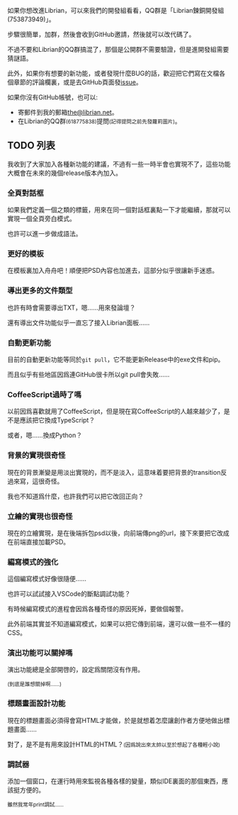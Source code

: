如果你想改進Librian，可以來我們的開發組看看，QQ群是「Librian鍊銅開發組(753873949)」。  

步驟很簡單，加群，然後會收到GitHub邀請，然後就可以改代碼了。

不過不要和Librian的QQ群搞混了，那個是公開群不需要驗證，但是進開發組需要猜謎語。

此外，如果你有想要的新功能，或者發現什麼BUG的話，歡迎把它們寫在文檔各個章節的評論欄裏，或是去GitHub頁面發[issue](https://github.com/RimoChan/Librian/issues)。

如果你沒有GitHub帳號，也可以: 

+ 寄郵件到我的郵箱[the@librian.net](mailto:the@librian.net)。
+ 在Librian的QQ群<small>(618775838)</small>提問<small>(記得提問之前先發蘿莉圖片)</small>。


## TODO 列表

我收到了大家加入各種新功能的建議，不過有一些一時半會也實現不了，這些功能大概會在未來的幾個release版本內加入。

### 全頁對話框

如果我們定義一個<pause>之類的標籤，用來在同一個對話框裏點一下才能繼續，那就可以實現一個全頁旁白模式。

也許可以進一步做成語法。

### 更好的模板

在模板裏加入舟舟吧！順便把PSD內容也加進去，這部分似乎很讓新手迷惑。

### 導出更多的文件類型

也許有時會需要導出TXT，嗯……用來發論壇？

還有導出文件功能似乎一直忘了接入Librian面板……

### 自動更新功能

目前的自動更新功能等同於`git pull`，它不能更新Release中的exe文件和pip。

而且似乎有些地區因爲連GitHub很卡所以git pull會失敗……

### CoffeeScript過時了嗎

以前因爲喜歡就用了CoffeeScript，但是現在寫CoffeeScript的人越來越少了，是不是應該把它換成TypeScript？

或者，嗯……換成Python？

### 背景的實現很奇怪

現在的背景漸變是用淡出實現的，而不是淡入，這意味着要把背景的transition反過來寫，這很奇怪。

我也不知道爲什麼，也許我們可以把它改回正向？

### 立繪的實現也很奇怪

現在的立繪實現，是在後端拆包psd以後，向前端傳png的url，接下來要把它改成在前端直接加載PSD。

### 編寫模式的強化

這個編寫模式好像很隨便……

也許可以試試接入VSCode的斷點調試功能？

有時候編寫模式的進程會因爲各種奇怪的原因死掉，要做個報警。

此外前端其實並不知道編寫模式，如果可以把它傳到前端，還可以做一些不一樣的CSS。

### 演出功能可以關掉嗎

演出功能總是全部開啓的，設定爲關閉沒有作用。

<small>(到底是誰想關掉啊……)</small>

### 標題畫面設計功能

現在的標題畫面必須得會寫HTML才能做，於是就想着怎麼讓創作者方便地做出標題畫面……

對了，是不是有用來設計HTML的HTML？<small>(因爲說出來太帥以至於想起了各種輕小說)</small>

### 調試器

添加一個窗口，在運行時用來監視各種各樣的變量，類似IDE裏面的那個東西，應該挺方便的。

<small>雖然我常年print調試……</small>
